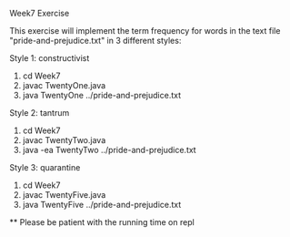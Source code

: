 Week7 Exercise

This exercise will implement the term frequency for words in the text file "pride-and-prejudice.txt" in 3 different styles:

Style 1: constructivist 
1) cd Week7
2) javac TwentyOne.java
3) java TwentyOne ../pride-and-prejudice.txt

Style 2: tantrum 
1) cd Week7 
2) javac TwentyTwo.java
3) java -ea TwentyTwo ../pride-and-prejudice.txt

Style 3: quarantine 
1) cd Week7 
2) javac TwentyFive.java
3) java TwentyFive ../pride-and-prejudice.txt

** Please be patient with the running time on repl 

